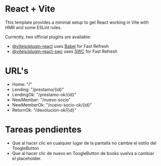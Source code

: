 # React + Vite

This template provides a minimal setup to get React working in Vite with HMR and some ESLint rules.

Currently, two official plugins are available:

- [@vitejs/plugin-react](https://github.com/vitejs/vite-plugin-react/blob/main/packages/plugin-react/README.md) uses [Babel](https://babeljs.io/) for Fast Refresh
- [@vitejs/plugin-react-swc](https://github.com/vitejs/vite-plugin-react-swc) uses [SWC](https://swc.rs/) for Fast Refresh

# URL's
- Home: "/"
- Lending: "/prestamo/{id}"
- LendingOk: "/prestamo-ok/{id}"
- NewMember: "/nuevo-socio"
- NewMemberOk: "/nuevo-socio-ok/{id}"
- ReturnOk: "/devolucion-ok/{id}"

# Tareas pendientes
- Que al hacer clic en cualquier lugar de la pantalla no cambie el estilo del ToogleButton
- Que al hacer clic de nuevo en ToogleButton de books vuelva a cambiar el placeholder.